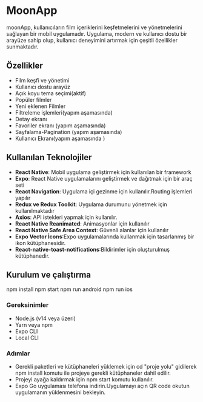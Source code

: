 # MoonApp

moonApp, kullanıcıların film içeriklerini keşfetmelerini ve yönetmelerini sağlayan bir mobil uygulamadır. Uygulama, modern ve kullanıcı dostu bir arayüze sahip olup, kullanıcı deneyimini artırmak için çeşitli özellikler sunmaktadır.

## Özellikler

- Film keşfi ve yönetimi
- Kullanıcı dostu arayüz
- Açık koyu tema seçimi(aktif)
- Popüler filmler
- Yeni eklenen Filmler
- Filtreleme işlemleri(yapım aşamasında)
- Detay ekranı
- Favoriler ekranı (yapım aşamasında)
- Sayfalama-Pagination (yapım aşamasında)
- Kullanıcı Ekranı(yapım aşamasında )

## Kullanılan Teknolojiler

- **React Native**: Mobil uygulama geliştirmek için kullanılan bir framework
- **Expo**: React Native uygulamalarını geliştirmek ve dağıtmak için bir araç seti
- **React Navigation**: Uygulama içi gezinme için kullanılır.Routing işlemleri yapılır
- **Redux ve Redux Toolkit**: Uygulama durumunu yönetmek için kullanılmaktadır
- **Axios**: API istekleri yapmak için kullanılır.
- **React Native Reanimated**: Animasyonlar için kullanılır
- **React Native Safe Area Context**: Güvenli alanlar için kullanılır
- **Expo Vector İcons**:Expo uygulamalarında kullanmak için tasarlanmış bir ikon kütüphanesidir.
- **React-native-toast-notifications**:Bildirimler için oluşturulmuş kütüphanedir.

## Kurulum ve çalıştırma

npm install
npm start
npm run android
npm run ios

### Gereksinimler

- Node.js (v14 veya üzeri)
- Yarn veya npm
- Expo CLI
- Local CLI

### Adımlar

- Gerekli paketleri ve kütüphaneleri yüklemek için cd "proje yolu" gidilerek npm install komutu ile projeye gerekli kütüphaneler dahil edilir.
- Projeyi ayağa kaldırmak için
  npm start
  komutu kullanılır.
- Expo Go uygulaması telefona indirin.Uygulamayı açın QR code okutun uygulamanın yüklenmesini bekleyin.
